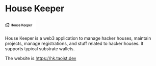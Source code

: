 # House Keeper

![](./public/hk-logo-100.png)

House Keeper is a web3 application to manage hacker houses, maintain projects, manage registrations, and stuff related to hacker houses. It supports typical substrate wallets.

The website is https://hk.taoist.dev
